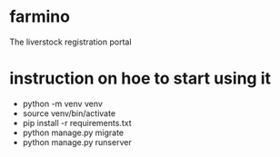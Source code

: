 # farmino
The liverstock registration portal

# instruction on hoe to start using it
* python -m venv venv
* source venv/bin/activate
* pip install -r requirements.txt
* python manage.py migrate
* python manage.py runserver
